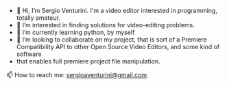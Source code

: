 - 👋 Hi, I’m Sergio Venturini. I'm a video editor interested in programming, totally amateur.
- 👀 I’m interested in finding solutions for video-editing problems. 
- 🌱 I’m currently learning python, by myself
- 💞️ I’m looking to collaborate on my project, that is sort of a Premiere Compatibility API to other Open Source Video Editors, and some kind of software
- that enables full premiere project file manipulation.

📫 How to reach me: sergioaventurini@gmail.com
